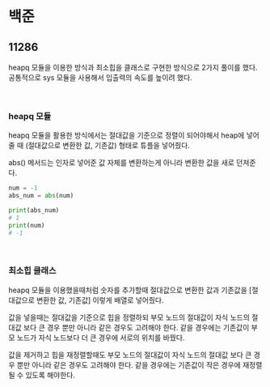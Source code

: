 # 백준

## 11286

heapq 모듈을 이용한 방식과 최소힙을 클래스로 구현한 방식으로 2가지 풀이를 했다. 공통적으로 sys 모듈을 사용해서 입출력의 속도를 높이려 했다.

<br>

### heapq 모듈

heapq 모듈을 활용한 방식에서는 절대값을 기준으로 정렬이 되어야해서 heap에 넣어줄 때 (절대값으로 변환한 값, 기존값) 형태로 튜플을 넣어줬다.

abs() 메서드는 인자로 넣어준 값 자체를 변환하는게 아니라 변환한 값을 새로 던져준다.

```python
num = -1
abs_num = abs(num)

print(abs_num)
# 1
print(num)
# -1
```

<br>

### 최소힙 클래스

heapq 모듈을 이용했을때처럼 숫자를 추가할때 절대값으로 변환한 값과 기존값을 [절대값으로 변환한 값, 기존값] 이렇게 배열로 넣어줬다.

값을 넣을때는 절대값을 기준으로 힙을 정렬하되 부모 노드의 절대값이 자식 노드의 절대값 보다 큰 경우 뿐만 아니라 같은 경우도 고려해야 한다. 같을 경우에는 기존값이 부모 노드가 자식 노드보다 더 큰 경우에 서로의 위치를 바꿨다.

값을 제거하고 힙을 재정렬할때도 부모 노드의 절대값이 자식 노드의 절대값 보다 큰 경우 뿐만 아니라 같은 경우도 고려해야 한다. 같을 경우에는 기존값이 작은 경우에 재정렬될 수 있도록 해야한다.



